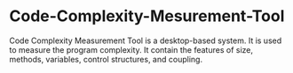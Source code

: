 # Code-Complexity-Mesurement-Tool
Code Complexity Measurement Tool is a desktop-based system. It is used to measure the program complexity. It contain the features of size, methods, variables, control structures, and coupling.
